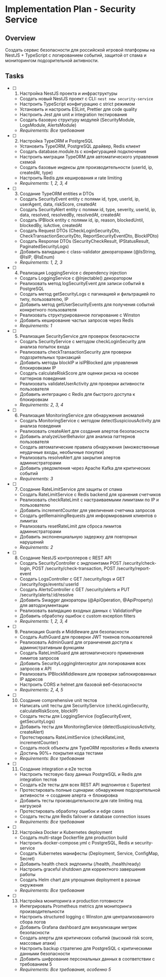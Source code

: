 # Implementation Plan - Security Service

## Overview

Создать сервис безопасности для российской игровой платформы на NestJS + TypeScript с логированием событий, защитой от спама и мониторингом подозрительной активности.

## Tasks

- [ ] 1. Настройка NestJS проекта и инфраструктуры
  - Создать новый NestJS проект с CLI: `nest new security-service`
  - Настроить TypeScript конфигурацию с strict режимом
  - Установить и настроить ESLint, Prettier для code quality
  - Настроить Jest для unit и integration тестирования
  - Создать базовую структуру модулей (SecurityModule, LogsModule, AlertsModule)
  - _Requirements: Все требования_

- [ ] 2. Настройка TypeORM и PostgreSQL
  - Установить TypeORM, PostgreSQL драйвер, Redis клиент
  - Создать database.module.ts с конфигурацией подключения
  - Настроить миграции TypeORM для автоматического управления схемой
  - Создать базовые индексы для производительности (userId, ip, createdAt, type)
  - Настроить Redis для кеширования и rate limiting
  - _Requirements: 1, 2, 3, 4_

- [ ] 3. Создание TypeORM entities и DTOs
  - Создать SecurityEvent entity с полями id, type, userId, ip, userAgent, data, riskScore, createdAt
  - Создать SecurityAlert entity с полями id, type, severity, userId, ip, data, resolved, resolvedBy, resolvedAt, createdAt
  - Создать IPBlock entity с полями id, ip, reason, blockedUntil, blockedBy, isActive, createdAt
  - Создать Request DTOs (CheckLoginSecurityDto, CheckTransactionSecurityDto, ReportSecurityEventDto, BlockIPDto)
  - Создать Response DTOs (SecurityCheckResult, IPStatusResult, PaginatedSecurityLogs)
  - Добавить валидацию с class-validator декораторами (@IsString, @IsIP, @IsEnum)
  - _Requirements: 1, 2, 3_

- [ ] 4. Реализация LoggingService с dependency injection
  - Создать LoggingService с @Injectable() декоратором
  - Реализовать метод logSecurityEvent для записи событий в PostgreSQL
  - Создать метод getSecurityLogs с пагинацией и фильтрацией по типу, пользователю, IP
  - Добавить метод getUserSecurityEvents для получения событий конкретного пользователя
  - Реализовать структурированное логирование с Winston
  - Добавить кеширование частых запросов через Redis
  - _Requirements: 1_

- [ ] 5. Реализация SecurityService для проверок безопасности
  - Создать SecurityService с методом checkLoginSecurity для анализа попыток входа
  - Реализовать checkTransactionSecurity для проверки подозрительных транзакций
  - Добавить методы blockIP и isIPBlocked для управления блокировками IP
  - Создать calculateRiskScore для оценки риска на основе паттернов поведения
  - Реализовать validateUserActivity для проверки активности пользователя
  - Добавить интеграцию с Redis для быстрого доступа к блокировкам
  - _Requirements: 2, 3, 4_

- [ ] 6. Реализация MonitoringService для обнаружения аномалий
  - Создать MonitoringService с методом detectSuspiciousActivity для анализа поведения
  - Реализовать createAlert для создания алертов безопасности
  - Добавить analyzeUserBehavior для анализа паттернов пользователя
  - Создать автоматические правила обнаружения (множественные неудачные входы, необычные покупки)
  - Реализовать resolveAlert для закрытия алертов администраторами
  - Добавить уведомления через Apache Kafka для критических событий
  - _Requirements: 3_

- [ ] 7. Создание RateLimitService для защиты от спама
  - Создать RateLimitService с Redis backend для хранения счетчиков
  - Реализовать checkRateLimit с настраиваемыми лимитами по IP и пользователю
  - Добавить incrementCounter для увеличения счетчика запросов
  - Создать getRemainingRequests для информирования клиентов о лимитах
  - Реализовать resetRateLimit для сброса лимитов администраторами
  - Добавить экспоненциальную задержку для повторных нарушений
  - _Requirements: 2_

- [ ] 8. Создание NestJS контроллеров с REST API
  - Создать SecurityController с эндпоинтами POST /security/check-login, POST /security/check-transaction, POST /security/report-event
  - Создать LogsController с GET /security/logs и GET /security/logs/events/:userId
  - Создать AlertsController с GET /security/alerts и PUT /security/alerts/:id/resolve
  - Добавить Swagger декораторы (@ApiOperation, @ApiProperty) для автодокументации
  - Реализовать валидацию входных данных с ValidationPipe
  - Добавить обработку ошибок с custom exception filters
  - _Requirements: 1, 2, 3, 4_

- [ ] 9. Реализация Guards и Middleware для безопасности
  - Создать AuthGuard для проверки JWT токенов пользователей
  - Реализовать AdminGuard для ограничения доступа к административным функциям
  - Создать RateLimitGuard для автоматического применения лимитов запросов
  - Добавить SecurityLoggingInterceptor для логирования всех запросов к API
  - Реализовать IPBlockMiddleware для проверки заблокированных IP адресов
  - Настроить CORS и helmet для базовой веб-безопасности
  - _Requirements: 2, 4, 5_

- [ ] 10. Создание comprehensive unit тестов
  - Написать unit тесты для SecurityService (checkLoginSecurity, calculateRiskScore, blockIP)
  - Создать тесты для LoggingService (logSecurityEvent, getSecurityLogs)
  - Добавить тесты для MonitoringService (detectSuspiciousActivity, createAlert)
  - Протестировать RateLimitService (checkRateLimit, incrementCounter)
  - Создать mock объекты для TypeORM repositories и Redis клиента
  - Достичь 90%+ покрытия кода тестами
  - _Requirements: Все требования_

- [ ] 11. Создание integration и e2e тестов
  - Настроить тестовую базу данных PostgreSQL и Redis для integration тестов
  - Создать e2e тесты для всех REST API эндпоинтов с Supertest
  - Протестировать полные сценарии: обнаружение подозрительной активности → создание алерта → блокировка
  - Добавить тесты производительности для rate limiting под нагрузкой
  - Протестировать обработку ошибок и edge cases
  - Создать тесты для Redis failover и database connection issues
  - _Requirements: Все требования_

- [ ] 12. Настройка Docker и Kubernetes deployment
  - Создать multi-stage Dockerfile для production build
  - Настроить docker-compose.yml с PostgreSQL, Redis и security-service
  - Создать Kubernetes манифесты (Deployment, Service, ConfigMap, Secret)
  - Добавить health check эндпоинты (/health, /health/ready)
  - Настроить graceful shutdown для корректного завершения работы
  - Создать Helm chart для упрощения deployment в разные окружения
  - _Requirements: Все требования_

- [ ] 13. Настройка мониторинга и production готовности
  - Интегрировать Prometheus metrics для мониторинга производительности
  - Настроить structured logging с Winston для централизованного сбора логов
  - Добавить Grafana dashboard для визуализации метрик безопасности
  - Создать алерты для критических событий (высокий risk score, массовые атаки)
  - Настроить backup стратегию для PostgreSQL с критическими данными безопасности
  - Добавить шифрование персональных данных в соответствии с требованием 5
  - _Requirements: Все требования, особенно 5_